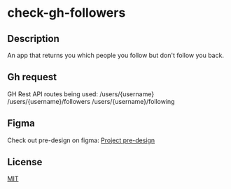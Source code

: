 # check-gh-followers

## Description

An app that returns you which people you follow but don't follow you back.

## Gh request

GH Rest API routes being used:
/users/{username}
/users/{username}/followers
/users/{username}/following

## Figma

Check out pre-design on figma: [Project pre-design](https://www.figma.com/design/7AzIlhua1tReAE8s70GN3F/check-gh-followers?node-id=0-1&t=E8JFdTA9lNPfiu0f-1)

## License

[MIT]("./License")
